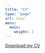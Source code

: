 ```yaml
---
title: "CV"
type: "page"
url: /cv/
menu: 
  main:
    weight: 2
---
```

[Download my CV](https://drive.google.com/uc?export=download&id=1fxVCpgOyKYw_CSr6SiVwOD2iNkCBXKIQ)

